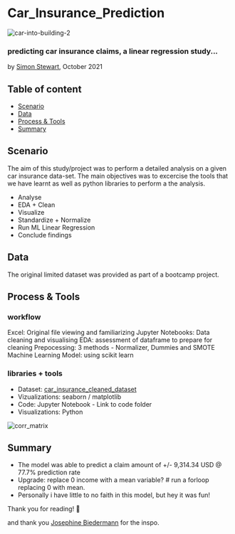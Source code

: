 # Car_Insurance_Prediction

![car-into-building-2](https://user-images.githubusercontent.com/44263926/141156920-cda15317-b9ed-4095-bf72-1e8de4634eb4.jpeg)
### predicting car insurance claims, a linear regression study...

by [Simon Stewart](https://github.com/nomaditect), October 2021


## Table of content
- [Scenario](https://github.com/nomaditect/nomaditect_portfolio/tree/main/highlighted_projects/Car_Insurance_Analysis#scenario)
- [Data](https://github.com/nomaditect/nomaditect_portfolio/tree/main/highlighted_projects/Car_Insurance_Analysis#data)
- [Process & Tools](https://github.com/nomaditect/nomaditect_portfolio/tree/main/highlighted_projects/Car_Insurance_Analysis#process--tools)
- [Summary](https://github.com/nomaditect/nomaditect_portfolio/tree/main/highlighted_projects/Car_Insurance_Analysis#Summary)

## Scenario

The aim of this study/project was to perform a detailed analysis on a given car insurance data-set. The main objectives was to excercise the tools that we have learnt as well as python libraries to perform a the analysis.
* Analyse
* EDA + Clean
* Visualize
* Standardize + Normalize
* Run ML Linear Regression
* Conclude findings

## Data
The original limited dataset was provided as part of a bootcamp project.

## Process & Tools

### workflow

Excel: Original file viewing and familiarizing
Jupyter Notebooks: Data cleaning and visualising
EDA: assessment of dataframe to prepare for cleaning
Prepocessing: 3 methods - Normalizer, Dummies and SMOTE
Machine Learning Model: using scikit learn

### libraries + tools

* Dataset: [car_insurance_cleaned_dataset](https://github.com/nomaditect/nomaditect_portfolio/tree/main/highlighted_projects/Car_Insurance_Analysis/Datasets)
* Vizualizations: seaborn / matplotlib
* Code: Jupyter Notebook - Link to code folder
* Visualizations: Python

![corr_matrix](https://user-images.githubusercontent.com/44263926/141157941-8be2c4ae-caa0-46f6-b924-97cccb4a7009.png)

## Summary

* The model was able to predict a claim amount of +/- 9,314.34 USD @ 77.7% prediction rate
* Upgrade: replace 0 income with a mean variable? # run a forloop replacing 0 with mean.
* Personally i have little to no faith in this model, but hey it was fun!

Thank you for reading! 🍩

and thank you [Josephine Biedermann](https://github.com/JosephineBiedermann/ironhack-case-study-classification) for the inspo.
